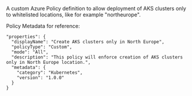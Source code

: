 A custom Azure Policy definition to allow deployment of AKS clusters only to whitelisted locations, like for example "northeurope".

Policy Metadata for reference:

```
"properties": {
  "displayName": "Create AKS clusters only in North Europe",
  "policyType": "Custom",
  "mode": "All",
  "description": "This policy will enforce creation of AKS clusters only in North Europe location.",
  "metadata": {
    "category": "Kubernetes",
    "version": "1.0.0"
  }
}
```